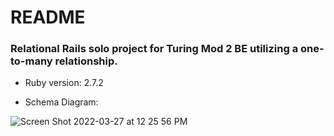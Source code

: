 # README

### Relational Rails solo project for Turing Mod 2 BE utilizing a one-to-many relationship.

* Ruby version: 2.7.2

* Schema Diagram:


![Screen Shot 2022-03-27 at 12 25 56 PM](https://user-images.githubusercontent.com/96926479/160295314-32f6623b-6ca1-4fb7-8233-6d380655c724.png)

